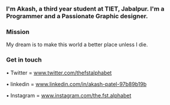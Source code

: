 

### I'm Akash, a third year student at TIET, Jabalpur. I'm a Programmer and a Passionate Graphic designer.



### Mission

My dream is to make this world a better place unless I die.

### Get in touch

• Twitter = www.twitter.com/thefstalphabet

• linkedin = www.linkedin.com/in/akash-patel-97b89b19b

• Instagram =  www.instagram.com/the.fst.alphabet
